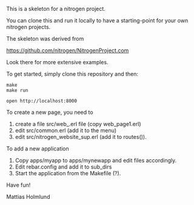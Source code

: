 This is a skeleton for a nitrogen project.

You can clone this and run it locally to have a starting-point for
your own nitrogen projects.

The skeleton was derived from 

https://github.com/nitrogen/NitrogenProject.com

Look there for more extensive examples.

To get started, simply clone this repository and then:

    make
    make run

    open http://localhost:8000

To create a new page, you need to 

1. create a file src/web_<pagename>.erl file (copy web_page1.erl)
2. edit src/common.erl (add it to the menu)
3. edit src/nitrogen_website_sup.erl (add it to routes()).

To add a new application

1. Copy apps/myapp to apps/mynewapp and edit files accordingly.
2. Edit rebar.config and add it to sub_dirs
3. Start the application from the Makefile (?).

Have fun!

Mattias Holmlund